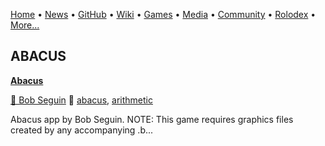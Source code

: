[Home](https://qb64.com) • [News](/news.md) • [GitHub](/github.md) • [Wiki](/wiki.md) • [Games](/games.md) • [Media](/media.md) • [Community](/community.md) • [Rolodex](/rolodex.md) • [More...](/more.md)

## ABACUS

**[Abacus](abacus/index)**

[🐝 Bob Seguin](bob-seguin) 🔗 [abacus](abacus), [arithmetic](arithmetic)

Abacus app by Bob Seguin.  NOTE: This game requires graphics files created by any accompanying .b...

